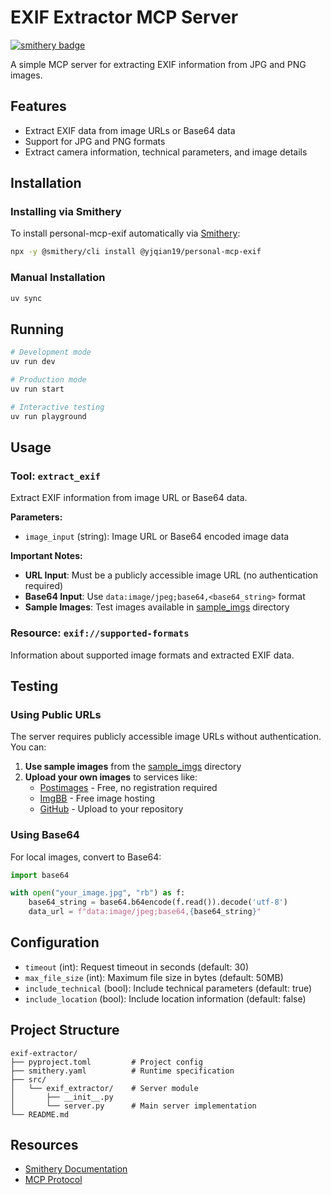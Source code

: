 # EXIF Extractor MCP Server
[![smithery badge](https://smithery.ai/badge/@yjqian19/personal-mcp-exif)](https://smithery.ai/server/@yjqian19/personal-mcp-exif)

A simple MCP server for extracting EXIF information from JPG and PNG images.

## Features

- Extract EXIF data from image URLs or Base64 data
- Support for JPG and PNG formats
- Extract camera information, technical parameters, and image details

## Installation

### Installing via Smithery

To install personal-mcp-exif automatically via [Smithery](https://smithery.ai/server/@yjqian19/personal-mcp-exif):

```bash
npx -y @smithery/cli install @yjqian19/personal-mcp-exif
```

### Manual Installation
```bash
uv sync
```

## Running

```bash
# Development mode
uv run dev

# Production mode
uv run start

# Interactive testing
uv run playground
```

## Usage

### Tool: `extract_exif`
Extract EXIF information from image URL or Base64 data.

**Parameters:**
- `image_input` (string): Image URL or Base64 encoded image data

**Important Notes:**
- **URL Input**: Must be a publicly accessible image URL (no authentication required)
- **Base64 Input**: Use `data:image/jpeg;base64,<base64_string>` format
- **Sample Images**: Test images available in [sample_imgs](https://github.com/your-username/exif-extractor/tree/main/sample_imgs) directory

### Resource: `exif://supported-formats`
Information about supported image formats and extracted EXIF data.

## Testing

### Using Public URLs
The server requires publicly accessible image URLs without authentication. You can:

1. **Use sample images** from the [sample_imgs](https://github.com/your-username/exif-extractor/tree/main/sample_imgs) directory
2. **Upload your own images** to services like:
   - [Postimages](https://postimages.org/) - Free, no registration required
   - [ImgBB](https://imgbb.com/) - Free image hosting
   - [GitHub](https://github.com) - Upload to your repository

### Using Base64
For local images, convert to Base64:
```python
import base64

with open("your_image.jpg", "rb") as f:
    base64_string = base64.b64encode(f.read()).decode('utf-8')
    data_url = f"data:image/jpeg;base64,{base64_string}"
```

## Configuration

- `timeout` (int): Request timeout in seconds (default: 30)
- `max_file_size` (int): Maximum file size in bytes (default: 50MB)
- `include_technical` (bool): Include technical parameters (default: true)
- `include_location` (bool): Include location information (default: false)

## Project Structure

```
exif-extractor/
├── pyproject.toml         # Project config
├── smithery.yaml          # Runtime specification
├── src/
│   └── exif_extractor/    # Server module
│       ├── __init__.py
│       └── server.py      # Main server implementation
└── README.md
```

## Resources

- [Smithery Documentation](https://smithery.ai/docs)
- [MCP Protocol](https://modelcontextprotocol.io)
